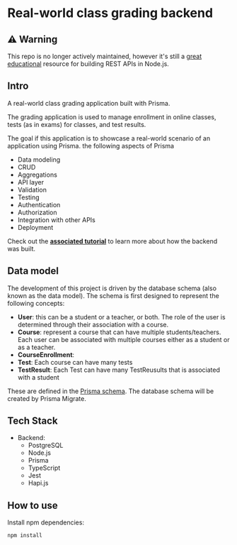 # Real-world class grading backend

## ⚠️ Warning

This repo is no longer actively maintained, however it's still a [great educational](https://www.prisma.io/blog/backend-prisma-typescript-orm-with-postgresql-data-modeling-tsjs1ps7kip1) resource for building REST APIs in Node.js. 

## Intro

A real-world class grading application built with Prisma.

The grading application is used to manage enrollment in online classes, tests (as in exams) for classes, and test results.

The goal if this application is to showcase a real-world scenario of an application using Prisma. the following aspects of Prisma
- Data modeling
- CRUD
- Aggregations
- API layer
- Validation
- Testing
- Authentication
- Authorization
- Integration with other APIs
- Deployment

Check out the [**associated tutorial**](https://www.prisma.io/blog/modern-backend-1-tsjs1ps7kip1/) to learn more about how the backend was built.

## Data model

The development of this project is driven by the database schema (also known as the data model).
The schema is first designed to represent the following concepts:

- **User**: this can be a student or a teacher, or both. The role of the user is determined through their association with a course.
- **Course**: represent a course that can have multiple students/teachers. Each user can be associated with multiple courses either as a student or as a teacher.
- **CourseEnrollment**: 
- **Test**: Each course can have many tests
- **TestResult**: Each Test can have many TestReusults that is associated with a student

These are defined in the [Prisma schema](./prisma/schema.prisma).
The database schema will be created by Prisma Migrate.

## Tech Stack

- Backend:
  - PostgreSQL
  - Node.js
  - Prisma
  - TypeScript
  - Jest
  - Hapi.js

## How to use

Install npm dependencies:

```
npm install
```
